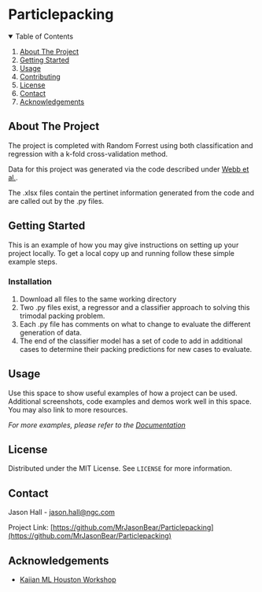 # Particlepacking
<!-- PROJECT SHIELDS -->
<!--
*** I'm using markdown "reference style" links for readability.
*** Reference links are enclosed in brackets [ ] instead of parentheses ( ).
*** See the bottom of this document for the declaration of the reference variables
*** for contributors-url, forks-url, etc. This is an optional, concise syntax you may use.
*** https://www.markdownguide.org/basic-syntax/#reference-style-links
-->

<!-- TABLE OF CONTENTS -->
<details open="open">
  <summary>Table of Contents</summary>
  <ol>
    <li><a href="#about-the-project">About The Project</a>
    <li><a href="#getting-started">Getting Started</a>
    <li><a href="#usage">Usage</a></li>
    <li><a href="#contributing">Contributing</a></li>
    <li><a href="#license">License</a></li>
    <li><a href="#contact">Contact</a></li>
    <li><a href="#acknowledgements">Acknowledgements</a></li>
  </ol>
</details>



<!-- ABOUT THE PROJECT -->
## About The Project

The project is completed with Random Forrest using both classification and regression with a k-fold cross-validation method.

Data for this project was generated via the code described under [Webb et al.](https://www.sciencedirect.com/science/article/abs/pii/S0032591006001987?via%3Dihub).  

The .xlsx files contain the pertinet information generated from the code and are called out by the .py files. 

<!-- GETTING STARTED -->
## Getting Started

This is an example of how you may give instructions on setting up your project locally.
To get a local copy up and running follow these simple example steps.

### Installation

1. Download all files to the same working directory
2. Two .py files exist, a regressor and a classifier approach to solving this trimodal packing problem.
3. Each .py file has comments on what to change to evaluate the different generation of data.
4. The end of the classifier model has a set of code to add in additional cases to determine their packing predictions for new cases to evaluate.

<!-- USAGE EXAMPLES -->
## Usage

Use this space to show useful examples of how a project can be used. Additional screenshots, code examples and demos work well in this space. You may also link to more resources.

_For more examples, please refer to the [Documentation](https://example.com)_


<!-- LICENSE -->
## License

Distributed under the MIT License. See `LICENSE` for more information.

<!-- CONTACT -->
## Contact

Jason Hall - jason.hall@ngc.com

Project Link: [https://github.com/MrJasonBear/Particlepacking](https://github.com/MrJasonBear/Particlepacking)

<!-- ACKNOWLEDGEMENTS -->
## Acknowledgements
* [Kaiian ML Houston Workshop](https://github.com/kaaIian/Houston_ML_in_MSE_workshop/#a-practical-guide-to-machine-learning-materials-with-python)

